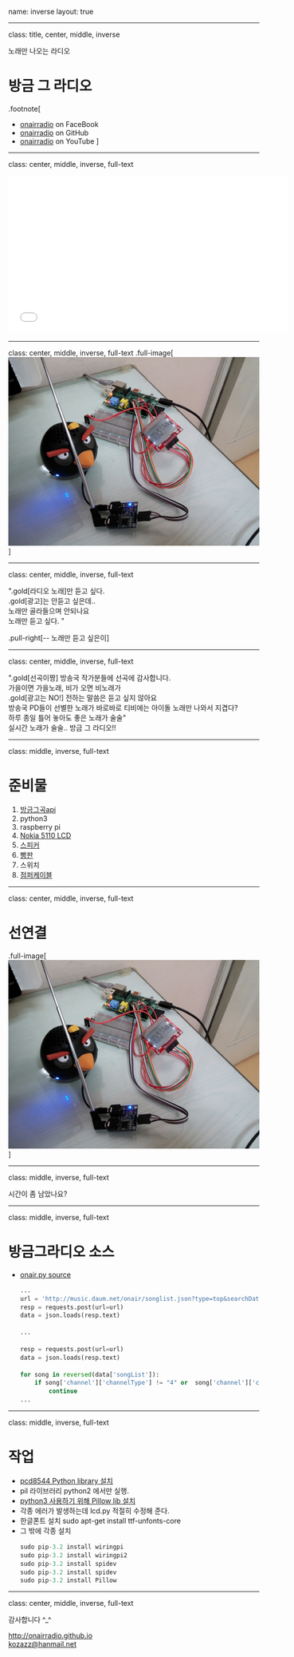 name: inverse
layout: true

---
class: title, center, middle, inverse

노래만 나오는 라디오
# <span class="sky">방</span>금 <span class="sky">그</span>  <span class="sky">라</span>디오
.footnote[
- [onairradio](https://www.facebook.com/pages/%EB%B0%A9%EA%B8%88%EA%B7%B8%EB%9D%BC%EB%94%94%EC%98%A4/760855817307720) on FaceBook
- [onairradio](https://github.com/dubu/onairradio) on GitHub
- [onairradio](https://github.com/dubu/onairradio) on YouTube
]

---
class: center, middle, inverse, full-text

<iframe width="560" height="315" src="//www.youtube.com/embed/kERdJyF-7RM" frameborder="0" allowfullscreen></iframe>

---
class: center, middle, inverse, full-text
.full-image[![](IMG_20140910_130116.jpg)]

---
class: center, middle, inverse, full-text

".gold[라디오 노래]만 듣고 싶다.<br>
.gold[광고]는 안듣고 싶은데..<br>
노래만 골라들으며 안되나요<br>
노래만 듣고 싶다. "

.pull-right[-- 노래만 듣고 싶은이]

---
class: center, middle, inverse, full-text

".gold[선곡이짱] 방송국 작가분들에 선곡에 감사합니다.<br>
 가을이면 가을노래, 비가 오면 비노래가<br>
.gold[광고는 NO!] 전하는 말씀은 듣고 싶지 않아요<br>
방송국 PD들이 선별한 노래가 바로바로
티비에는 아이돌 노래만 나와서 지겹다? <br>
하루 종일 틀어 놓아도 좋은 노래가 술술"<br>
실시간 노래가 술술.. 방금 그 라디오!!

---

class: middle, inverse, full-text
# 준비물

1. [방금그곡api](http://music.daum.net/onair/timeline)
1. python3
1. raspberry pi
1. [Nokia 5110 LCD](http://www.devicemart.co.kr/31029)
1. [스피커](http://www.10x10.co.kr/shopping/category_prd.asp?itemid=898765&rdsite=nvshop_sp&NaPm=ct%3Dhzw68blk%7Cci%3Dd6f9db6ebddfcf32f6bd366d6b80154138ec0cdd%7Ctr%3Dsl%7Csn%3D219718%7Chk%3D69a0516a1216cf93849a469bda19f1d5330d3df7)
1. [빵판](http://www.devicemart.co.kr/32298)
1. 스위치
1. [점퍼케이블](http://www.devicemart.co.kr/32284)

---
class: center, middle, inverse, full-text

# 선연결
.full-image[![](IMG_20140910_130116.jpg)]

---

class: middle, inverse, full-text

시간이 좀 남았나요?

---
class:  middle, inverse, full-text

# 방금그라디오 소스
- [onair.py source](https://github.com/onairradio/onairradio.github.io/blob/master/onair.py)

    ```python
    ...
    url = 'http://music.daum.net/onair/songlist.json?type=top&searchDate='
    resp = requests.post(url=url)
    data = json.loads(resp.text)

    ...

    resp = requests.post(url=url)
    data = json.loads(resp.text)

    for song in reversed(data['songList']):
        if song['channel']['channelType'] != "4" or  song['channel']['channelName'] in  ["KBS 3라디오", "MBC FM4U"]:
            continue
    ...
    ```

---
class:  middle, inverse, full-text
# 작업

- [pcd8544 Python library 설치](https://github.com/XavierBerger/pcd8544)
- pil 라이브러리 python2 에서만 실행.
- [python3 사용하기 위해 Pillow lib 설치](http://pillow.readthedocs.org/en/latest/installation.html)
- 각종 에러가 발생하는데 lcd.py 적절히 수정해 준다.
- 한글폰트 설치 sudo apt-get install ttf-unfonts-core
- 그 밖에 각종 설치
    ```python
    sudo pip-3.2 install wiringpi
    sudo pip-3.2 install wiringpi2
    sudo pip-3.2 install spidev
    sudo pip-3.2 install spidev
    sudo pip-3.2 install Pillow
    ```
---
class: center, middle, inverse, full-text

감사합니다 ^_^

http://onairradio.github.io<br>
kozazz@hanmail.net


